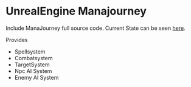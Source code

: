 # UnrealEngine Manajourney

Include ManaJourney full source code.
Current State can be seen [here](https://www.youtube.com/watch?v=mk1pzKtHNgo).

Provides 

- Spellsystem
- Combatsystem
- TargetSystem
- Npc AI System
- Enemy AI System


